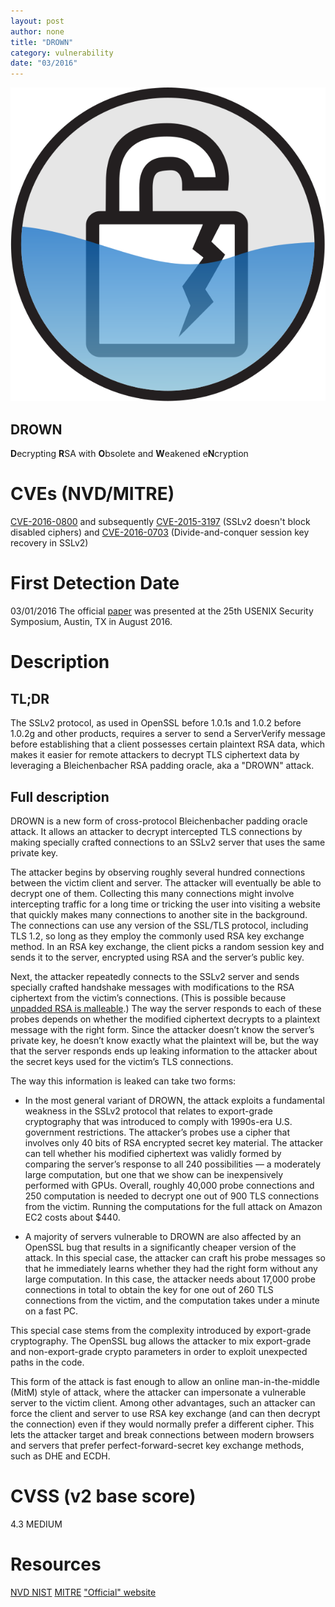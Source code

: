 ```yaml
---
layout: post
author: none
title: "DROWN"
category: vulnerability
date: "03/2016"
---
```


![DROWN logo](/logos/DROWN.svg "DROWN logo")

## DROWN

**D**ecrypting **R**SA with **O**bsolete and **W**eakened e**N**cryption
<!-- more -->

# CVEs (NVD/MITRE)
[CVE-2016-0800](https://www.openssl.org/news/secadv/20160301.txt) and subsequently [CVE-2015-3197](https://www.openssl.org/news/secadv/20160128.txt) (SSLv2 doesn't block disabled ciphers) and [CVE-2016-0703](https://www.openssl.org/news/secadv/20160301.txt) (Divide-and-conquer session key recovery in SSLv2)

# First Detection Date
03/01/2016
The official [paper](https://drownattack.com/drown-attack-paper.pdf) was presented at the 25th USENIX Security Symposium, Austin, TX in August 2016.

# Description

## TL;DR
The SSLv2 protocol, as used in OpenSSL before 1.0.1s and 1.0.2 before 1.0.2g and other products, requires a server to send a ServerVerify message before establishing that a client possesses certain plaintext RSA data, which makes it easier for remote attackers to decrypt TLS ciphertext data by leveraging a Bleichenbacher RSA padding oracle, aka a "DROWN" attack.

## Full description
DROWN is a new form of cross-protocol Bleichenbacher padding oracle attack. It allows an attacker to decrypt intercepted TLS connections by making specially crafted connections to an SSLv2 server that uses the same private key.  

The attacker begins by observing roughly several hundred connections between the victim client and server. The attacker will eventually be able to decrypt one of them. Collecting this many connections might involve intercepting traffic for a long time or tricking the user into visiting a website that quickly makes many connections to another site in the background. The connections can use any version of the SSL/TLS protocol, including TLS 1.2, so long as they employ the commonly used RSA key exchange method. In an RSA key exchange, the client picks a random session key and sends it to the server, encrypted using RSA and the server’s public key.  

Next, the attacker repeatedly connects to the SSLv2 server and sends specially crafted handshake messages with modifications to the RSA ciphertext from the victim’s connections. (This is possible because [unpadded RSA is malleable](https://en.wikipedia.org/wiki/Homomorphic_encryption#Unpadded_RSA).) The way the server responds to each of these probes depends on whether the modified ciphertext decrypts to a plaintext message with the right form. Since the attacker doesn’t know the server’s private key, he doesn’t know exactly what the plaintext will be, but the way that the server responds ends up leaking information to the attacker about the secret keys used for the victim’s TLS connections.  

The way this information is leaked can take two forms:  

* In the most general variant of DROWN, the attack exploits a fundamental weakness in the SSLv2 protocol that relates to export-grade cryptography that was introduced to comply with 1990s-era U.S. government restrictions. The attacker’s probes use a cipher that involves only 40 bits of RSA encrypted secret key material. The attacker can tell whether his modified ciphertext was validly formed by comparing the server’s response to all 240 possibilities — a moderately large computation, but one that we show can be inexpensively performed with GPUs. Overall, roughly 40,000 probe connections and 250 computation is needed to decrypt one out of 900 TLS connections from the victim. Running the computations for the full attack on Amazon EC2 costs about $440.  

* A majority of servers vulnerable to DROWN are also affected by an OpenSSL bug that results in a significantly cheaper version of the attack. In this special case, the attacker can craft his probe messages so that he immediately learns whether they had the right form without any large computation. In this case, the attacker needs about 17,000 probe connections in total to obtain the key for one out of 260 TLS connections from the victim, and the computation takes under a minute on a fast PC.  

This special case stems from the complexity introduced by export-grade cryptography. The OpenSSL bug allows the attacker to mix export-grade and non-export-grade crypto parameters in order to exploit unexpected paths in the code.  

This form of the attack is fast enough to allow an online man-in-the-middle (MitM) style of attack, where the attacker can impersonate a vulnerable server to the victim client. Among other advantages, such an attacker can force the client and server to use RSA key exchange (and can then decrypt the connection) even if they would normally prefer a different cipher. This lets the attacker target and break connections between modern browsers and servers that prefer perfect-forward-secret key exchange methods, such as DHE and ECDH.  


# CVSS (v2 base score)
4.3 MEDIUM

# Resources
[NVD NIST](https://web.nvd.nist.gov/view/vuln/detail?vulnId=CVE-2016-0800)
[MITRE](https://cve.mitre.org/cgi-bin/cvename.cgi?name=CVE-2016-0800)
["Official" website](https://drownattack.com/)